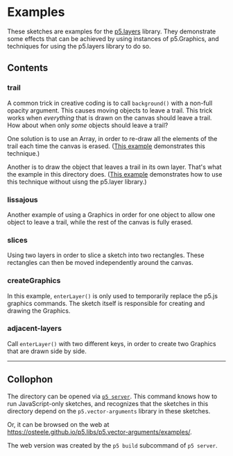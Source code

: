 # Examples

These sketches are examples for the
[p5.layers](https://osteele.github.io/p5.libs/p5.layers/) library. They
demonstrate some effects that can be achieved by using instances of p5.Graphics,
and techniques for using the p5.layers library to do so.

## Contents

### trail

A common trick in creative coding is to call `background()` with a non-full
opacity argument. This causes moving objects to leave a trail. This trick works
when *everything* that is drawn on the canvas should leave a trail. How about
when only *some* objects should leave a trail?

One solution is to use an Array, in order to re-draw all the elements of the
trail each time the canvas is erased. ([This
example](https://openprocessing.org/sketch/1031294) demonstrates this
technique.)

Another is to draw the object that leaves a trail in its own layer. That's what
the example in this directory does. ([This
example](https://openprocessing.org/sketch/1031301) demonstrates how to use this
technique without uisng the p5.layer library.)

### lissajous

Another example of using a Graphics in order for one object to allow one
object to leave a trail, while the rest of the canvas is fully erased.

### slices

Using two layers in order to slice a sketch into two rectangles. These
rectangles can then be moved independently around the canvas.

### createGraphics

In this example, `enterLayer()` is only used to temporarily replace the p5.js
graphics commands. The sketch itself is responsible for creating and drawing the
Graphics.

### adjacent-layers

Call `enterLayer()` with two different keys, in order to create two Graphics
that are drawn side by side.

---

## Collophon

The directory can be opened via [`p5
server`](https://osteele.github.io/p5-server/). This command knows how to run
JavaScript-only sketches, and recognizes that the sketches in this directory
depend on the `p5.vector-arguments` library in these sketches.

Or, it can be browsed on the web at
<https://osteele.github.io/p5.libs/p5.vector-arguments/examples/>.

The web version was created by the `p5 build` subcommand of `p5 server`.
